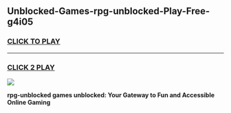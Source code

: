 
## Unblocked-Games-rpg-unblocked-Play-Free-g4i05
<h3>
<a href="https://premium76.site?title=rpg-unblocked&ref=23A">CLICK TO PLAY</a></h3>
<hr>

<h3>
<a href="https://premium76.site?title=rpg-unblocked&ref=23A">CLICK 2 PLAY</a>
  
</h3>

<a href="https://premium76.site?title=rpg-unblocked&ref=23A"><img src="https://clearcache.store/games.png"></a>


**rpg-unblocked games unblocked: Your Gateway to Fun and Accessible Online Gaming**
